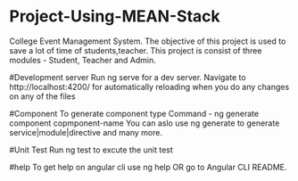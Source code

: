 # Project-Using-MEAN-Stack
College Event Management System.
The objective of this project is used to save a lot of time of students,teacher.
This project is consist of three modules - Student, Teacher and Admin.

#Development server
Run ng serve for a dev server.
Navigate to http://localhost:4200/ for automatically 
reloading when you do any changes on any of the files

#Component
To generate component type Command - 
ng generate component copmponent-name
You can aslo use ng generate to generate service|module|directive and many more.

#Unit Test
Run ng test to excute the unit test


#help
To get help on angular cli use ng help OR go to Angular CLI README.

